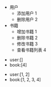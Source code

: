 - 用户
  - 添加用户 1
  - 删除用户 2
- 书籍
  - 增加书籍 1
  - 删除书籍 2
  - 修改书籍 3
  - 查看书籍列表 4


 <!-- member成员 -->
- user:[]
- book:[4]

<!-- admin管理员 -->
- user:[1, 2]
- book:[1, 2, 3, 4]